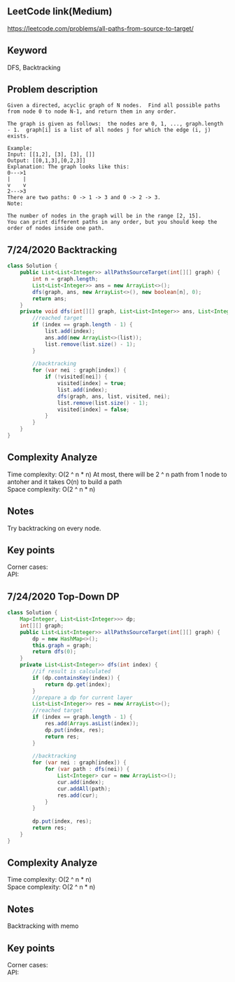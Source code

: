 ## LeetCode link(Medium)
https://leetcode.com/problems/all-paths-from-source-to-target/

## Keyword
DFS, Backtracking

## Problem description
```
Given a directed, acyclic graph of N nodes.  Find all possible paths from node 0 to node N-1, and return them in any order.

The graph is given as follows:  the nodes are 0, 1, ..., graph.length - 1.  graph[i] is a list of all nodes j for which the edge (i, j) exists.

Example:
Input: [[1,2], [3], [3], []] 
Output: [[0,1,3],[0,2,3]] 
Explanation: The graph looks like this:
0--->1
|    |
v    v
2--->3
There are two paths: 0 -> 1 -> 3 and 0 -> 2 -> 3.
Note:

The number of nodes in the graph will be in the range [2, 15].
You can print different paths in any order, but you should keep the order of nodes inside one path.
```

## 7/24/2020 Backtracking

```java
class Solution {
    public List<List<Integer>> allPathsSourceTarget(int[][] graph) {
        int n = graph.length;
        List<List<Integer>> ans = new ArrayList<>();
        dfs(graph, ans, new ArrayList<>(), new boolean[n], 0);
        return ans;
    }
    private void dfs(int[][] graph, List<List<Integer>> ans, List<Integer> list, boolean[] visited, int index) {
        //reached target
        if (index == graph.length - 1) {
            list.add(index);
            ans.add(new ArrayList<>(list));
            list.remove(list.size() - 1);
        }
        
        //backtracking
        for (var nei : graph[index]) {
            if (!visited[nei]) {
                visited[index] = true;
                list.add(index);
                dfs(graph, ans, list, visited, nei);
                list.remove(list.size() - 1);
                visited[index] = false;
            }
        }
    }
}
```

## Complexity Analyze
Time complexity: O(2 ^ n * n) At most, there will be 2 ^ n path from 1 node to antoher and it takes O(n) to build a path   
Space complexity: O(2 ^ n * n)

## Notes
Try backtracking on every node.

## Key points
Corner cases: \
API:

## 7/24/2020 Top-Down DP

```java
class Solution {
    Map<Integer, List<List<Integer>>> dp;
    int[][] graph;
    public List<List<Integer>> allPathsSourceTarget(int[][] graph) {
        dp = new HashMap<>();
        this.graph = graph;
        return dfs(0);
    }
    private List<List<Integer>> dfs(int index) {
        //if result is calculated
        if (dp.containsKey(index)) {
            return dp.get(index);
        }
        //prepare a dp for current layer
        List<List<Integer>> res = new ArrayList<>();
        //reached target
        if (index == graph.length - 1) {
            res.add(Arrays.asList(index));
            dp.put(index, res);
            return res;
        }
        
        //backtracking
        for (var nei : graph[index]) {
            for (var path : dfs(nei)) {
                List<Integer> cur = new ArrayList<>();
                cur.add(index);
                cur.addAll(path);
                res.add(cur);
            }
        }
        
        dp.put(index, res);
        return res;
    }
}
```

## Complexity Analyze
Time complexity: O(2 ^ n * n)   
Space complexity: O(2 ^ n * n)

## Notes
Backtracking with memo

## Key points
Corner cases: \
API: